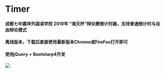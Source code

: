 # Timer

#### 成都七中嘉祥外国语学校 2019年 “海天杯”辩论赛倒计时器，支持普通倒计时与自由辩论模式

#### 离线版本，下载后直接使用最新版本Chrome或FireFox打开即可

#### 使用jQuery + Bootstarp4开发

![](https://s2.ax1x.com/2019/04/03/Ac0Gi8.png)
